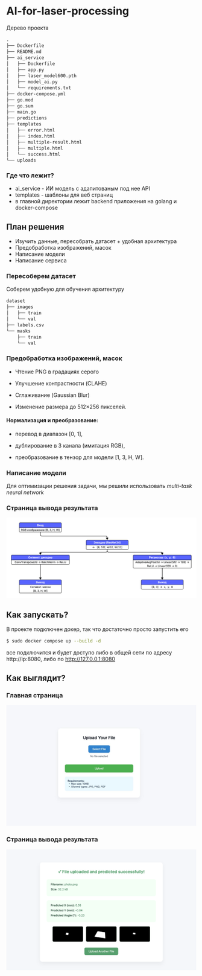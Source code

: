 # AI-for-laser-processing


Дерево проекта
```
.
├── Dockerfile
├── README.md
├── ai_service
│   ├── Dockerfile
│   ├── app.py
│   ├── laser_model600.pth
│   ├── model_ai.py
│   └── requirements.txt
├── docker-compose.yml
├── go.mod
├── go.sum
├── main.go
├── predictions
├── templates
│   ├── error.html
│   ├── index.html
│   ├── multiple-result.html
│   ├── multiple.html
│   └── success.html
└── uploads
```
### Где что лежит?

- ai_service - ИИ модель с адапитованым под нее API 
- templates - шаблоны для веб страниц 
- в главной директории лежит backend приложения на golang и docker-compose 

## План решения

- Изучить данные, пересобрать датасет + удобная архитектура
- Предобработка изображений, масок
- Написание модели
- Написание сервиса


### Пересоберем датасет

Соберем удобную для обучения архитектуру
```
dataset
├── images
│   ├── train
│   └── val
├── labels.csv
└── masks
    ├── train
    └── val
```
### Предобработка изображений, масок

- Чтение PNG в градациях серого

- Улучшение контрастности (CLAHE)

- Сглаживание (Gaussian Blur)

- Изменение размера до 512×256 пикселей.

#### Нормализация и преобразование:

- перевод в диапазон [0, 1],

- дублирование в 3 канала (имитация RGB),

- преобразование в тензор для модели [1, 3, H, W].

### Написание модели

Для оптимизации решения задачи, мы решили использовать *multi-task neural network*

### Страница вывода результата
![ok](screens/ERD.png)

## Как запускать?

В проекте подключен докер, так что достаточно просто запустить его 
```bash
$ sudo docker compose up --build -d
``` 
все подключится и будет доступо либо в общей сети по адресу http://ip:8080, либо по http://127.0.0.1:8080

## Как выглядит?


### Главная страница
![ok](screens/main_page.jpg)

### Страница вывода результата
![ok](screens/result_page.png)